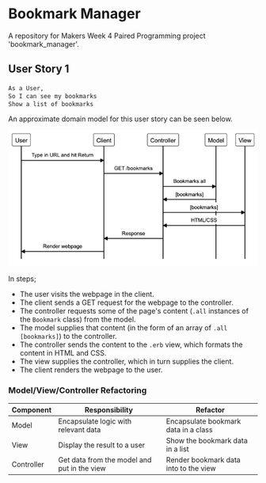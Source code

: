 # Bookmark Manager

A repository for Makers Week 4 Paired Programming project 'bookmark_manager'.

## User Story 1

```
As a User,
So I can see my bookmarks
Show a list of bookmarks
```

An approximate domain model for this user story can be seen below.

![GitHub Logo](/resources/User_Story_01.png)

In steps;
  - The user visits the webpage in the client.
  - The client sends a GET request for the webpage to the controller.
  - The controller requests some of the page's content (`.all` instances of the `Bookmark` class) from the model.
  - The model supplies that content (in the form of an array of `.all` `[bookmarks]`) to the controller.
  - The controller sends the content to the `.erb` view, which formats the content in HTML and CSS.
  - The view supplies the controller, which in turn supplies the client.
  - The client renders the webpage to the user.

### Model/View/Controller Refactoring

| Component   | Responsibility                                | Refactor                                |
|------------ |---------------------------------------------  |---------------------------------------- |
| Model       | Encapsulate logic with relevant data          | Encapsulate bookmark data in a class    |
| View        | Display the result to a user                  | Show the bookmark data in a list        |
| Controller  | Get data from the model and put in the view   | Render bookmark data into to the view   |
